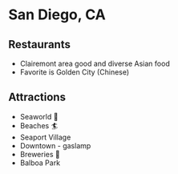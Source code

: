 # San Diego, CA

## Restaurants
- Clairemont area good and diverse Asian food
- Favorite is Golden City (Chinese)

## Attractions
- Seaworld :whale:
- Beaches :surfer:
- Seaport Village
- Downtown - gaslamp
- Breweries :beer:
- Balboa Park

